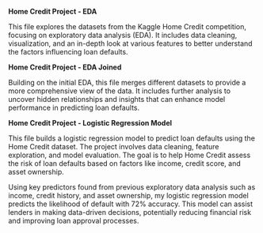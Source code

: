 **Home Credit Project - EDA**

This file explores the datasets from the Kaggle Home Credit competition, focusing on exploratory data analysis (EDA). It includes data cleaning, visualization, and an in-depth look at various features to better understand the factors influencing loan defaults.

**Home Credit Project - EDA Joined**

Building on the initial EDA, this file merges different datasets to provide a more comprehensive view of the data. It includes further analysis to uncover hidden relationships and insights that can enhance model performance in predicting loan defaults.

**Home Credit Project - Logistic Regression Model**

This file builds a logistic regression model to predict loan defaults using the Home Credit dataset. The project involves data cleaning, feature exploration, and model evaluation. The goal is to help Home Credit assess the risk of loan defaults based on factors like income, credit score, and asset ownership.

Using key predictors found from previous exploratory data analysis such as income, credit history, and asset ownership, my logistic regression model predicts the likelihood of default with 72% accuracy. This model can assist lenders in making data-driven decisions, potentially reducing financial risk and improving loan approval processes.
